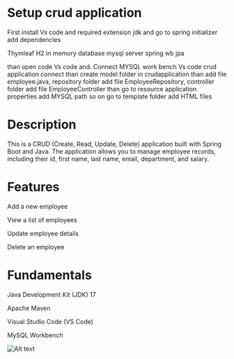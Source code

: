 # Setup crud application 

First install Vs code and required extension jdk and go to spring initializer add dependencies 

Thymleaf
H2 in memory database
mysql server
spring wb
jpa
 
 
 than open code Vs code and. Connect MYSQL work bench Vs code crud application connect than create model folder in crudapplication than add file employee.java, repository folder add file EmployeeRepository, controller folder add file EmployeeController than go to resource application properties add MYSQL path so on go to template folder add HTML files

# Description

This is a CRUD (Create, Read, Update, Delete) application built with Spring Boot and Java. The application allows you to manage employee records, including their id, first name, last name, email, department, and salary.

# Features

Add a new employee

View a list of employees

Update employee details

Delete an employee

# Fundamentals

Java Development Kit (JDK) 17 

Apache Maven

Visual Studio Code (VS Code)

MySQL Workbench

![Alt text](https://github.com/your-username/your-repository/blob/main/path/to/image.png)


